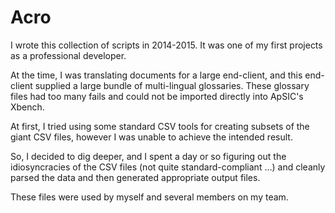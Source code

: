 # Acro

I wrote this collection of scripts in 2014-2015. It was one of my first projects as a professional developer.

At the time, I was translating documents for a large end-client, and this end-client supplied a large bundle of multi-lingual glossaries. These glossary files had too many fails and could not be imported directly into ApSIC's Xbench.

At first, I tried using some standard CSV tools for creating subsets of the giant CSV files, however I was unable to achieve the intended result.

So, I decided to dig deeper, and I spent a day or so figuring out the idiosyncracies of the CSV files (not quite standard-compliant ...) and cleanly parsed the data and then generated appropriate output files.

These files were used by myself and several members on my team.
